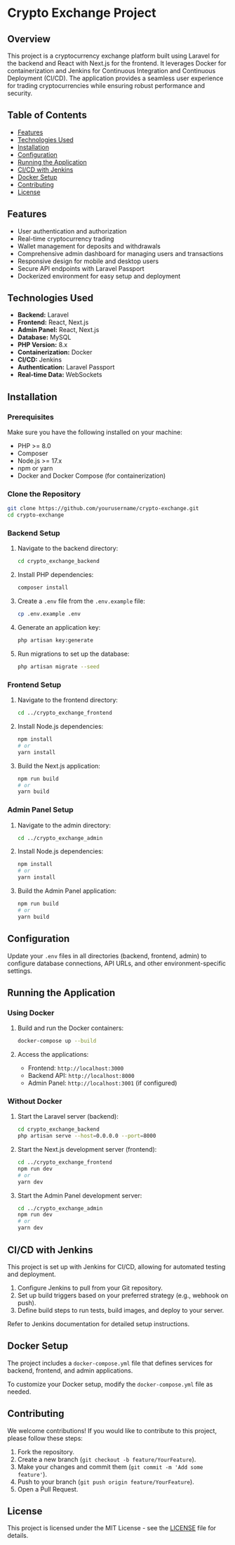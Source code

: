 # Crypto Exchange Project

## Overview

This project is a cryptocurrency exchange platform built using Laravel for the backend and React with Next.js for the frontend. It leverages Docker for containerization and Jenkins for Continuous Integration and Continuous Deployment (CI/CD). The application provides a seamless user experience for trading cryptocurrencies while ensuring robust performance and security.

## Table of Contents

- [Features](#features)
- [Technologies Used](#technologies-used)
- [Installation](#installation)
- [Configuration](#configuration)
- [Running the Application](#running-the-application)
- [CI/CD with Jenkins](#cicd-with-jenkins)
- [Docker Setup](#docker-setup)
- [Contributing](#contributing)
- [License](#license)

## Features

- User authentication and authorization
- Real-time cryptocurrency trading
- Wallet management for deposits and withdrawals
- Comprehensive admin dashboard for managing users and transactions
- Responsive design for mobile and desktop users
- Secure API endpoints with Laravel Passport
- Dockerized environment for easy setup and deployment

## Technologies Used

- **Backend:** Laravel
- **Frontend:** React, Next.js
- **Admin Panel:** React, Next.js
- **Database:** MySQL
- **PHP Version:** 8.x
- **Containerization:** Docker
- **CI/CD:** Jenkins
- **Authentication:** Laravel Passport
- **Real-time Data:** WebSockets

## Installation

### Prerequisites

Make sure you have the following installed on your machine:

- PHP >= 8.0
- Composer
- Node.js >= 17.x
- npm or yarn
- Docker and Docker Compose (for containerization)

### Clone the Repository

```bash
git clone https://github.com/yourusername/crypto-exchange.git
cd crypto-exchange
```

### Backend Setup

1. Navigate to the backend directory:

   ```bash
   cd crypto_exchange_backend
   ```

2. Install PHP dependencies:

   ```bash
   composer install
   ```

3. Create a `.env` file from the `.env.example` file:

   ```bash
   cp .env.example .env
   ```

4. Generate an application key:

   ```bash
   php artisan key:generate
   ```

5. Run migrations to set up the database:

   ```bash
   php artisan migrate --seed
   ```

### Frontend Setup

1. Navigate to the frontend directory:

   ```bash
   cd ../crypto_exchange_frontend
   ```

2. Install Node.js dependencies:

   ```bash
   npm install 
   # or 
   yarn install 
   ```

3. Build the Next.js application:

   ```bash
   npm run build 
   # or 
   yarn build 
   ```

### Admin Panel Setup

1. Navigate to the admin directory:

   ```bash
   cd ../crypto_exchange_admin
   ```

2. Install Node.js dependencies:

   ```bash
   npm install 
   # or 
   yarn install 
   ```

3. Build the Admin Panel application:

   ```bash
   npm run build 
   # or 
   yarn build 
   ```

## Configuration

Update your `.env` files in all directories (backend, frontend, admin) to configure database connections, API URLs, and other environment-specific settings.

## Running the Application

### Using Docker

1. Build and run the Docker containers:

   ```bash
   docker-compose up --build
   ```

2. Access the applications:
    - Frontend: `http://localhost:3000`
    - Backend API: `http://localhost:8000`
    - Admin Panel: `http://localhost:3001` (if configured)

### Without Docker

1. Start the Laravel server (backend):

    ```bash
    cd crypto_exchange_backend
    php artisan serve --host=0.0.0.0 --port=8000 
    ```

2. Start the Next.js development server (frontend):

    ```bash
    cd ../crypto_exchange_frontend
    npm run dev 
    # or 
    yarn dev 
    ```

3. Start the Admin Panel development server:

    ```bash
    cd ../crypto_exchange_admin
    npm run dev 
    # or 
    yarn dev 
    ```

## CI/CD with Jenkins

This project is set up with Jenkins for CI/CD, allowing for automated testing and deployment.

1. Configure Jenkins to pull from your Git repository.
2. Set up build triggers based on your preferred strategy (e.g., webhook on push).
3. Define build steps to run tests, build images, and deploy to your server.

Refer to Jenkins documentation for detailed setup instructions.

## Docker Setup

The project includes a `docker-compose.yml` file that defines services for backend, frontend, and admin applications.

To customize your Docker setup, modify the `docker-compose.yml` file as needed.

## Contributing

We welcome contributions! If you would like to contribute to this project, please follow these steps:

1. Fork the repository.
2. Create a new branch (`git checkout -b feature/YourFeature`).
3. Make your changes and commit them (`git commit -m 'Add some feature'`).
4. Push to your branch (`git push origin feature/YourFeature`).
5. Open a Pull Request.

## License

This project is licensed under the MIT License - see the [LICENSE](LICENSE) file for details.
